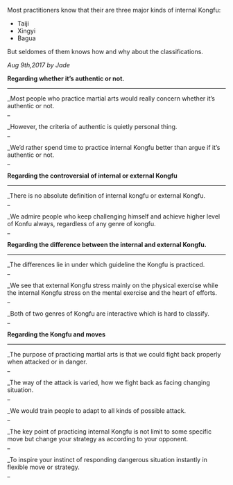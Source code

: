 Most practitioners know that their are three major kinds of internal Kongfu:

* Taiji
* Xingyi
* Bagua

But seldomes of them knows how and why about the classifications.

_Aug 9th,2017 by Jade_

**Regarding whether it’s authentic or not.**

---

_Most people who practice martial arts would really concern whether it’s authentic or not.  
_

_However, the criteria of authentic is quietly personal thing.  
_

_We’d rather spend time to practice internal Kongfu better than argue if it’s authentic or not.  
_

**Regarding the controversial of internal or external Kongfu**

---

_There is no absolute definition of  internal kongfu or external Kongfu.  
_

_We admire people who keep challenging himself and achieve higher level of Konfu always, regardless of any genre of kongfu.  
_

**Regarding the difference between the internal and external Kongfu.**

---

_The differences lie in under which guideline the Kongfu is practiced.  
_

_We see that external Kongfu stress mainly on the physical exercise while the internal Kongfu stress on the mental exercise and the heart of efforts.   
_

_Both of two genres of Kongfu are interactive which is hard to classify.  
_

**Regarding the Kongfu and moves**

---

_The purpose of practicing martial arts is that we could fight back properly when attacked or in danger.  
_

_The way of the attack is varied, how we fight back as facing changing situation.  
_

_We would train people to adapt to all kinds of possible attack.  
_

_The key point of practicing internal Kongfu is not limit to some specific move but change your strategy as according to your opponent.  
_

_To inspire your instinct of responding dangerous situation instantly in flexible move or strategy.  
_

